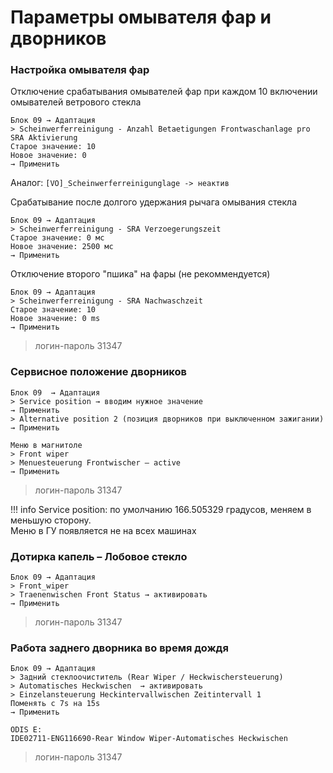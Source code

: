 # Параметры омывателя фар и дворников

### Настройка омывателя фар

Отключение срабатывания омывателей фар при каждом 10 включении омывателей ветрового стекла
```
Блок 09 → Адаптация
> Scheinwerferreinigung - Anzahl Betaetigungen Frontwaschanlage pro SRA Aktivierung
Старое значение: 10
Новое значение: 0
→ Применить
```

Аналог:
```[VO]_Scheinwerferreinigunglage -> неактив```
    
Cрабатывание после долгого удержания рычага омывания стекла
```
Блок 09 → Адаптация
> Scheinwerferreinigung - SRA Verzoegerungszeit
Старое значение: 0 мс
Новое значение: 2500 мс
→ Применить
```

Отключение второго "пшика" на фары (не рекоммендуется)
```
Блок 09 → Адаптация
> Scheinwerferreinigung - SRA Nachwaschzeit
Старое значение: 10
Новое значение: 0 ms
→ Применить
```

> логин-пароль 31347

### Сервисное положение дворников

	Блок 09  → Адаптация
	> Service position → вводим нужное значение
	→ Применить
	> Alternative position 2 (позиция дворников при выключенном зажигании)
	→ Применить
	
	Меню в магнитоле
    > Front wiper
    > Menuesteuerung Frontwischer — active
    → Применить

> логин-пароль 31347

!!! info
    Service position: по умолчанию 166.505329 градусов, меняем в меньшую сторону.  
    Меню в ГУ появляется не на всех машинах

### Дотирка капель – Лобовое стекло

	Блок 09 → Адаптация
	> Front_wiper 
	> Traenenwischen Front Status → активировать
	→ Применить

> логин-пароль 31347

### Работа заднего дворника во время дождя

    Блок 09 → Адаптация
    > Задний стеклоочиститель (Rear Wiper / Heckwischersteuerung)
    > Automatisches Heckwischen  → активировать
    > Einzelansteuerung Heckintervallwischen Zeitintervall 1
    Поменять с 7s на 15s
	→ Применить
	
	ODIS E:
	IDE02711-ENG116690-Rear Window Wiper-Automatisches Heckwischen
	
> логин-пароль 31347
